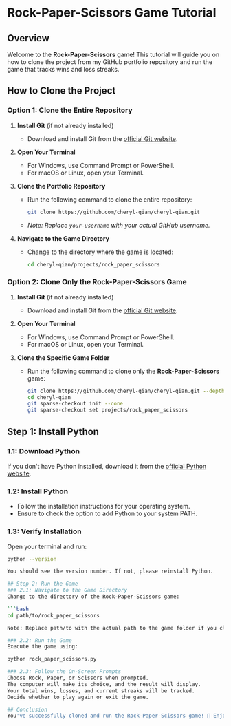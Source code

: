 # Rock-Paper-Scissors Game Tutorial

## Overview
Welcome to the **Rock-Paper-Scissors** game! This tutorial will guide you on how to clone the project from my GitHub portfolio repository and run the game that tracks wins and loss streaks.

## How to Clone the Project

### Option 1: Clone the Entire Repository

1. **Install Git** (if not already installed)
   - Download and install Git from the [official Git website](https://git-scm.com/).

2. **Open Your Terminal**
   - For Windows, use Command Prompt or PowerShell.
   - For macOS or Linux, open your Terminal.

3. **Clone the Portfolio Repository**
   - Run the following command to clone the entire repository:
     ```bash
     git clone https://github.com/cheryl-qian/cheryl-qian.git
     ```
   - *Note: Replace `your-username` with your actual GitHub username.*

4. **Navigate to the Game Directory**
   - Change to the directory where the game is located:
     ```bash
     cd cheryl-qian/projects/rock_paper_scissors
     ```

### Option 2: Clone Only the Rock-Paper-Scissors Game

1. **Install Git** (if not already installed)
   - Download and install Git from the [official Git website](https://git-scm.com/).

2. **Open Your Terminal**
   - For Windows, use Command Prompt or PowerShell.
   - For macOS or Linux, open your Terminal.

3. **Clone the Specific Game Folder**
   - Run the following command to clone only the **Rock-Paper-Scissors** game:
     ```bash
     git clone https://github.com/cheryl-qian/cheryl-qian.git --depth 1 --filter=blob:none --sparse
     cd cheryl-qian
     git sparse-checkout init --cone
     git sparse-checkout set projects/rock_paper_scissors
     ```

## Step 1: Install Python

### 1.1: Download Python
If you don't have Python installed, download it from the [official Python website](https://www.python.org/downloads/).

### 1.2: Install Python
- Follow the installation instructions for your operating system.
- Ensure to check the option to add Python to your system PATH.

### 1.3: Verify Installation
Open your terminal and run:

```bash
python --version

You should see the version number. If not, please reinstall Python.

## Step 2: Run the Game
### 2.1: Navigate to the Game Directory
Change to the directory of the Rock-Paper-Scissors game:

```bash
cd path/to/rock_paper_scissors

Note: Replace path/to with the actual path to the game folder if you cloned the entire repo.

### 2.2: Run the Game
Execute the game using:

python rock_paper_scissors.py

### 2.3: Follow the On-Screen Prompts
Choose Rock, Paper, or Scissors when prompted.
The computer will make its choice, and the result will display.
Your total wins, losses, and current streaks will be tracked.
Decide whether to play again or exit the game.

## Conclusion
You've successfully cloned and run the Rock-Paper-Scissors game! 🎉 Enjoy playing and tracking your wins and losses. If you have any questions or need assistance, feel free to reach out!

